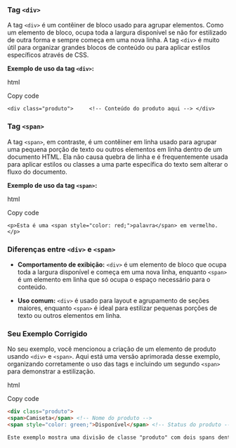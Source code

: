 ### Tag `<div>`

A tag `<div>` é um contêiner de bloco usado para agrupar elementos. Como um elemento de bloco, ocupa toda a largura disponível se não for estilizado de outra forma e sempre começa em uma nova linha. A tag `<div>` é muito útil para organizar grandes blocos de conteúdo ou para aplicar estilos específicos através de CSS.

**Exemplo de uso da tag `<div>`:**

html

Copy code

`<div class="produto">     <!-- Conteúdo do produto aqui --> </div>`

### Tag `<span>`

A tag `<span>`, em contraste, é um contêiner em linha usado para agrupar uma pequena porção de texto ou outros elementos em linha dentro de um documento HTML. Ela não causa quebra de linha e é frequentemente usada para aplicar estilos ou classes a uma parte específica do texto sem alterar o fluxo do documento.

**Exemplo de uso da tag `<span>`:**

html

Copy code

`<p>Esta é uma <span style="color: red;">palavra</span> em vermelho.</p>`

### Diferenças entre `<div>` e `<span>`

- **Comportamento de exibição:** `<div>` é um elemento de bloco que ocupa toda a largura disponível e começa em uma nova linha, enquanto `<span>` é um elemento em linha que só ocupa o espaço necessário para o conteúdo.
  
- **Uso comum:** `<div>` é usado para layout e agrupamento de seções maiores, enquanto `<span>` é ideal para estilizar pequenas porções de texto ou outros elementos em linha.

### Seu Exemplo Corrigido

No seu exemplo, você mencionou a criação de um elemento de produto usando `<div>` e `<span>`. Aqui está uma versão aprimorada desse exemplo, organizando corretamente o uso das tags e incluindo um segundo `<span>` para demonstrar a estilização.

html

Copy code

```html 
<div class="produto">    
<span>Camiseta</span> <!-- Nome do produto -->    
<span style="color: green;">Disponível</span> <!-- Status do produto --> </div> ```

Este exemplo mostra uma divisão de classe "produto" com dois spans dentro: um para o nome do produto e outro para indicar o status (disponibilidade) do produto, com o status estilizado em verde.